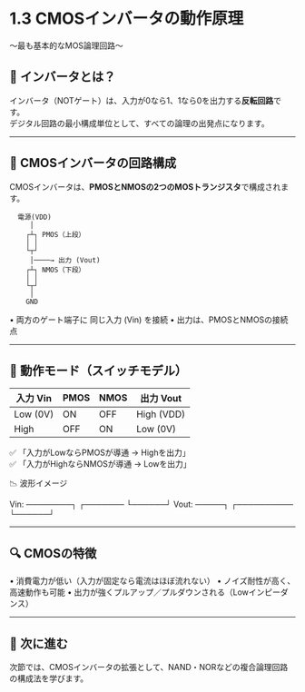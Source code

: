 # 1.3 CMOSインバータの動作原理  
〜最も基本的なMOS論理回路〜

## 🔄 インバータとは？

インバータ（NOTゲート）は、入力が0なら1、1なら0を出力する**反転回路**です。  
デジタル回路の最小構成単位として、すべての論理の出発点になります。

---

## 🔌 CMOSインバータの回路構成

CMOSインバータは、**PMOSとNMOSの2つのMOSトランジスタ**で構成されます。

```text
  電源(VDD)
     │
    ┌┴┐ PMOS（上段）
    │ │
    └┬┘
     │────→ 出力 (Vout)
    ┌┴┐ NMOS（下段）
    │ │
    └┬┘
     │
    GND
```

• 両方のゲート端子に 同じ入力 (Vin) を接続
• 出力は、PMOSとNMOSの接続点

---

## 🧠 動作モード（スイッチモデル）

入力 Vin | PMOS | NMOS | 出力 Vout
---------|------|------|------------
Low (0V) |  ON  | OFF  | High (VDD)
High     | OFF  |  ON  | Low  (0V)

✅ 「入力がLowならPMOSが導通 → Highを出力」  
✅ 「入力がHighならNMOSが導通 → Lowを出力」

📉 波形イメージ

Vin:  ────────┐      ┌───────
              └──────┘
Vout: ─────┐      ┌──────────
           └──────┘

---

## 🔍 CMOSの特徴

• 消費電力が低い（入力が固定なら電流はほぼ流れない）
• ノイズ耐性が高く、高速動作も可能
• 出力が強くプルアップ／プルダウンされる（Lowインピーダンス）

---

## 🔗 次に進む

次節では、CMOSインバータの拡張として、NAND・NORなどの複合論理回路の構成法を学びます。
